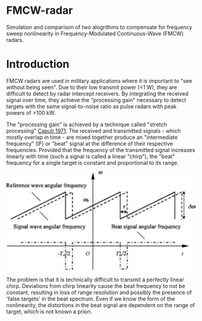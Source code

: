 # FMCW-radar
Simulation and comparison of two alogrithms to compensate for frequency sweep nonlinearity in Frequency-Modulated Continuous-Wave (FMCW) radars.

# Introduction
FMCW radars are used in military applications where it is important to "see without being seen". Due to their low transmit power (<1 W), they are difficult to detect by radar intercept receivers. By integrating the received signal over time, they achieve the  "processing gain" necessary to detect targets with the same signal-to-noise ratio as pulse radars with peak powers of >100 kW.

The "processing gain" is achieved by a technique called "stretch processing" [Caputi 1971](http://ieeexplore.ieee.org/xpls/abs_all.jsp?arnumber=4103696). The received and transmitted signals - which mostly overlap in time - are mixed together produce an "intermediate frequency" (IF) or "beat" signal at the difference of their respective frequencies. Provided that the frequency of the transmitted signal increases linearly with time (such a signal is called a linear "chirp"), the "beat" frequency for a single target is constant and proportional to its range.

![FMCW radar principle](/Images/FMCW_schematic_SPIE.png)

The problem is that it is technically difficult to transmit a perfectly linear chirp. Deviations from chirp linearity cause the beat frequency to not be constant, resulting in loss of range resolution and possibly the presence of 'false targets' in the beat spectrum. Even if we know the form of the nonlinearity, the distortions in the beat signal are dependent on the range of target, which is not known a priori.

